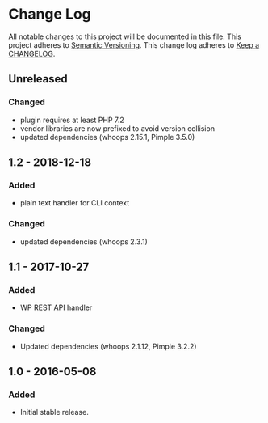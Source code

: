 # Change Log
All notable changes to this project will be documented in this file.
This project adheres to [Semantic Versioning](http://semver.org/).
This change log adheres to [Keep a CHANGELOG](http://keepachangelog.com/).

## Unreleased

### Changed
- plugin requires at least PHP 7.2
- vendor libraries are now prefixed to avoid version collision
- updated dependencies (whoops 2.15.1, Pimple 3.5.0)

## 1.2 - 2018-12-18

### Added
- plain text handler for CLI context

### Changed
- updated dependencies (whoops 2.3.1)

## 1.1 - 2017-10-27

### Added
- WP REST API handler

### Changed
- Updated dependencies (whoops 2.1.12, Pimple 3.2.2)

## 1.0 - 2016-05-08

### Added
- Initial stable release.
